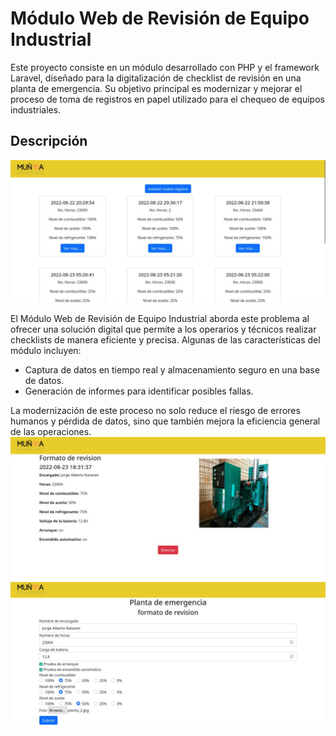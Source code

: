 # Módulo Web de Revisión de Equipo Industrial

Este proyecto consiste en un módulo desarrollado con PHP y el framework Laravel, diseñado para la digitalización de checklist de revisión en una planta de emergencia. Su objetivo principal es modernizar y mejorar el proceso de toma de registros en papel utilizado para el chequeo de equipos industriales.

## Descripción

![todos los archivos](ver.jpg)


El Módulo Web de Revisión de Equipo Industrial aborda este problema al ofrecer una solución digital que permite a los operarios y técnicos realizar checklists de manera eficiente y precisa. Algunas de las características del módulo incluyen:

- Captura de datos en tiempo real y almacenamiento seguro en una base de datos.
- Generación de informes para identificar posibles fallas. 

La modernización de este proceso no solo reduce el riesgo de errores humanos y pérdida de datos, sino que también mejora la eficiencia general de las operaciones. 
![pantalla con informacion detallada](ver_mas.jpg)
![formulario de checklist](add.jpg)

